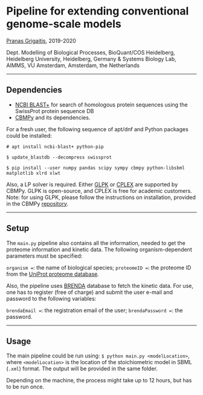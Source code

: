 # Pipeline for extending conventional genome-scale models 

[Pranas Grigaitis](mailto:p.grigaitis@vu.nl), 2019-2020

Dept. Modelling of Biological Processes, BioQuant/COS Heidelberg, Heidelberg University, Heidelberg, Germany &
Systems Biology Lab, AIMMS, VU Amsterdam, Amsterdam, the Netherlands

---
## Dependencies
* [NCBI BLAST+](https://blast.ncbi.nlm.nih.gov/Blast.cgi?PAGE_TYPE=BlastDocs&DOC_TYPE=Download) for search of homologous protein sequences using the SwissProt protein sequence DB
* [CBMPy](https://github.com/SystemsBioinformatics/cbmpy) and its dependencies. 

For a fresh user, the following sequence of apt/dnf and Python packages could be installed:

`# apt install ncbi-blast+ python-pip`

`$ update_blastdb --decompress swissprot`

`$ pip install --user numpy pandas scipy sympy cbmpy python-libsbml matplotlib xlrd xlwt`

Also, a LP solver is required. Either [GLPK](https://www.gnu.org/software/glpk/) or [CPLEX](https://www.ibm.com/analytics/cplex-optimizer) are supported by CBMPy. GLPK is open-source, and CPLEX is free for academic customers. Note: for using GLPK, please follow the instructions on installation, provided in the CBMPy [repository](https://github.com/SystemsBioinformatics/cbmpy).

---
## Setup
The `main.py` pipeline also contains all the information, needed to get the proteome information and kinetic data. The following organism-dependent parameters must be specified:

`organism =`: the name of biological species;
`proteomeID =`: the proteome ID from the [UniProt proteome database](https://www.uniprot.org/proteomes/).

Also, the pipeline uses [BRENDA](https://brenda-enzymes.org/) database to fetch the kinetic data. For use, one has to register (free of charge) and submit the user e-mail and password to the following variables:

`brendaEmail =`: the registration email of the user;
`brendaPassword =`: the password.

---
## Usage
The main pipeline could be run using:
`$ python main.py <modelLocation>`, where `<modelLocation>` is the location of the stoichiometric model in SBML (`.xml`) format. The output will be provided in the same folder.

Depending on the machine, the process might take up to 12 hours, but has to be run once.
